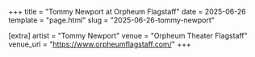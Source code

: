 +++
title = "Tommy Newport at Orpheum Flagstaff"
date = 2025-06-26
template = "page.html"
slug = "2025-06-26-tommy-newport"

[extra]
artist = "Tommy Newport"
venue = "Orpheum Theater Flagstaff"
venue_url = "https://www.orpheumflagstaff.com/"
+++
